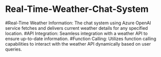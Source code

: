 # Real-Time-Weather-Chat-System
#Real-Time Weather Information: The chat system using Azure OpenAI service fetches and delivers current weather details for any specified location.
#API Integration: Seamless integration with a weather API to ensure up-to-date information.
#Function Calling: Utilizes function calling capabilities to interact with the weather API dynamically based on user queries.
